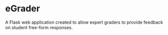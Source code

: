 # eGrader

A Flask web application created to allow expert graders to provide
feedback on student free-form responses.
